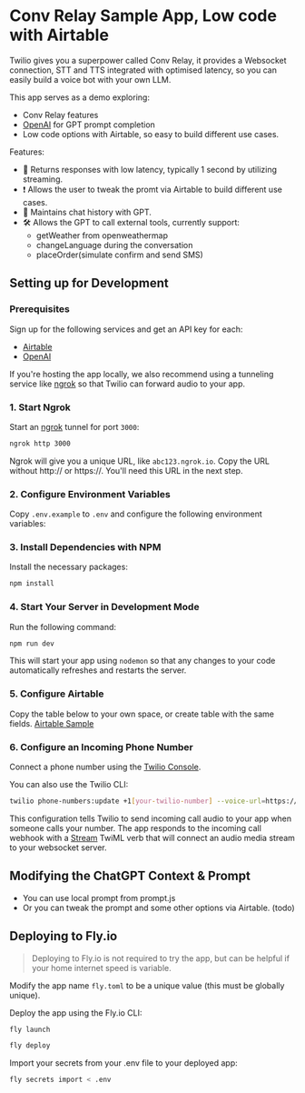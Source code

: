 # Conv Relay Sample App, Low code with Airtable


Twilio gives you a superpower called Conv Relay, it provides a Websocket connection, STT and TTS integrated with optimised latency, so you can easily build a voice bot with your own LLM.

This app serves as a demo exploring:
- Conv Relay features
- [OpenAI](https://openai.com) for GPT prompt completion
- Low code options with Airtable, so easy to build different use cases.


Features:
- 🏁 Returns responses with low latency, typically 1 second by utilizing streaming.
- ❗️ Allows the user to tweak the promt via Airtable to build different use cases.
- 📔 Maintains chat history with GPT.
- 🛠️ Allows the GPT to call external tools, currently support:
	- getWeather from openweathermap
 	- changeLanguage during the conversation 
 	- placeOrder(simulate confirm and send SMS)

## Setting up for Development

### Prerequisites
Sign up for the following services and get an API key for each:
- [Airtable](https://www.airtable.com)
- [OpenAI](https://platform.openai.com/signup)

If you're hosting the app locally, we also recommend using a tunneling service like [ngrok](https://ngrok.com) so that Twilio can forward audio to your app.

### 1. Start Ngrok
Start an [ngrok](https://ngrok.com) tunnel for port `3000`:

```bash
ngrok http 3000
```
Ngrok will give you a unique URL, like `abc123.ngrok.io`. Copy the URL without http:// or https://. You'll need this URL in the next step.

### 2. Configure Environment Variables
Copy `.env.example` to `.env` and configure the following environment variables:

### 3. Install Dependencies with NPM
Install the necessary packages:

```bash
npm install
```

### 4. Start Your Server in Development Mode
Run the following command:
```bash
npm run dev
```
This will start your app using `nodemon` so that any changes to your code automatically refreshes and restarts the server.

### 5. Configure Airtable
Copy the table below to your own space, or create table with the same fields.
[Airtable Sample](https://airtable.com/invite/l?inviteId=invAkg4f3o1cMSrxJ&inviteToken=3771dcc18f1dca0f08509981b7ce1365da21685b848728d41c14a1134eeb1c8b&utm_medium=email&utm_source=product_team&utm_content=transactional-alerts)



### 6. Configure an Incoming Phone Number

Connect a phone number using the [Twilio Console](https://console.twilio.com/us1/develop/phone-numbers/manage/incoming).

You can also use the Twilio CLI:

```bash
twilio phone-numbers:update +1[your-twilio-number] --voice-url=https://your-server.ngrok.io/incoming
```
This configuration tells Twilio to send incoming call audio to your app when someone calls your number. The app responds to the incoming call webhook with a [Stream](https://www.twilio.com/docs/voice/twiml/stream) TwiML verb that will connect an audio media stream to your websocket server.


## Modifying the ChatGPT Context & Prompt
- You can use local prompt from prompt.js
- Or you can tweak the prompt and some other options via Airtable. (todo)


## Deploying to Fly.io 
> Deploying to Fly.io is not required to try the app, but can be helpful if your home internet speed is variable.

Modify the app name `fly.toml` to be a unique value (this must be globally unique).

Deploy the app using the Fly.io CLI:
```bash
fly launch

fly deploy
```

Import your secrets from your .env file to your deployed app:
```bash
fly secrets import < .env
```
